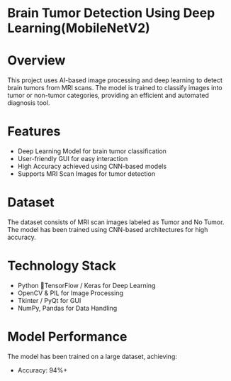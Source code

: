 # Brain Tumor Detection Using Deep Learning(MobileNetV2)

# Overview
This project uses AI-based image processing and deep learning to detect brain tumors from MRI scans. The model is trained to classify images into tumor or non-tumor categories, providing an efficient and automated diagnosis tool.

# Features
- Deep Learning Model for brain tumor classification
- User-friendly GUI for easy interaction
- High Accuracy achieved using CNN-based models
- Supports MRI Scan Images for tumor detection

# Dataset
The dataset consists of MRI scan images labeled as Tumor and No Tumor. The model has been trained using CNN-based architectures for high accuracy.

# Technology Stack
  - Python 🐍TensorFlow / Keras for Deep Learning
  - OpenCV & PIL for Image Processing
  - Tkinter / PyQt for GUI
  - NumPy, Pandas for Data Handling

# Model Performance
The model has been trained on a large dataset, achieving:
- Accuracy: 94%+



